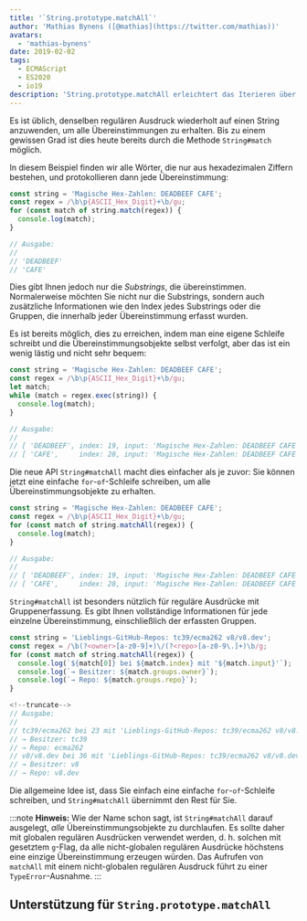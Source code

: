 ```yaml
---
title: '`String.prototype.matchAll`'
author: 'Mathias Bynens ([@mathias](https://twitter.com/mathias))'
avatars:
  - 'mathias-bynens'
date: 2019-02-02
tags:
  - ECMAScript
  - ES2020
  - io19
description: 'String.prototype.matchAll erleichtert das Iterieren über alle Übereinstimmungsobjekte, die ein bestimmter regulärer Ausdruck erzeugt.'
---
```

Es ist üblich, denselben regulären Ausdruck wiederholt auf einen String anzuwenden, um alle Übereinstimmungen zu erhalten. Bis zu einem gewissen Grad ist dies heute bereits durch die Methode `String#match` möglich.

In diesem Beispiel finden wir alle Wörter, die nur aus hexadezimalen Ziffern bestehen, und protokollieren dann jede Übereinstimmung:

```js
const string = 'Magische Hex-Zahlen: DEADBEEF CAFE';
const regex = /\b\p{ASCII_Hex_Digit}+\b/gu;
for (const match of string.match(regex)) {
  console.log(match);
}

// Ausgabe:
//
// 'DEADBEEF'
// 'CAFE'
```

Dies gibt Ihnen jedoch nur die _Substrings_, die übereinstimmen. Normalerweise möchten Sie nicht nur die Substrings, sondern auch zusätzliche Informationen wie den Index jedes Substrings oder die Gruppen, die innerhalb jeder Übereinstimmung erfasst wurden.

Es ist bereits möglich, dies zu erreichen, indem man eine eigene Schleife schreibt und die Übereinstimmungsobjekte selbst verfolgt, aber das ist ein wenig lästig und nicht sehr bequem:

```js
const string = 'Magische Hex-Zahlen: DEADBEEF CAFE';
const regex = /\b\p{ASCII_Hex_Digit}+\b/gu;
let match;
while (match = regex.exec(string)) {
  console.log(match);
}

// Ausgabe:
//
// [ 'DEADBEEF', index: 19, input: 'Magische Hex-Zahlen: DEADBEEF CAFE' ]
// [ 'CAFE',     index: 28, input: 'Magische Hex-Zahlen: DEADBEEF CAFE' ]
```

Die neue API `String#matchAll` macht dies einfacher als je zuvor: Sie können jetzt eine einfache `for`-`of`-Schleife schreiben, um alle Übereinstimmungsobjekte zu erhalten.

```js
const string = 'Magische Hex-Zahlen: DEADBEEF CAFE';
const regex = /\b\p{ASCII_Hex_Digit}+\b/gu;
for (const match of string.matchAll(regex)) {
  console.log(match);
}

// Ausgabe:
//
// [ 'DEADBEEF', index: 19, input: 'Magische Hex-Zahlen: DEADBEEF CAFE' ]
// [ 'CAFE',     index: 28, input: 'Magische Hex-Zahlen: DEADBEEF CAFE' ]
```

`String#matchAll` ist besonders nützlich für reguläre Ausdrücke mit Gruppenerfassung. Es gibt Ihnen vollständige Informationen für jede einzelne Übereinstimmung, einschließlich der erfassten Gruppen.

```js
const string = 'Lieblings-GitHub-Repos: tc39/ecma262 v8/v8.dev';
const regex = /\b(?<owner>[a-z0-9]+)\/(?<repo>[a-z0-9\.]+)\b/g;
for (const match of string.matchAll(regex)) {
  console.log(`${match[0]} bei ${match.index} mit '${match.input}'`);
  console.log(`→ Besitzer: ${match.groups.owner}`);
  console.log(`→ Repo: ${match.groups.repo}`);
}

<!--truncate-->
// Ausgabe:
//
// tc39/ecma262 bei 23 mit 'Lieblings-GitHub-Repos: tc39/ecma262 v8/v8.dev'
// → Besitzer: tc39
// → Repo: ecma262
// v8/v8.dev bei 36 mit 'Lieblings-GitHub-Repos: tc39/ecma262 v8/v8.dev'
// → Besitzer: v8
// → Repo: v8.dev
```

Die allgemeine Idee ist, dass Sie einfach eine einfache `for`-`of`-Schleife schreiben, und `String#matchAll` übernimmt den Rest für Sie.

:::note
**Hinweis:** Wie der Name schon sagt, ist `String#matchAll` darauf ausgelegt, _alle_ Übereinstimmungsobjekte zu durchlaufen. Es sollte daher mit globalen regulären Ausdrücken verwendet werden, d. h. solchen mit gesetztem `g`-Flag, da alle nicht-globalen regulären Ausdrücke höchstens eine einzige Übereinstimmung erzeugen würden. Das Aufrufen von `matchAll` mit einem nicht-globalen regulären Ausdruck führt zu einer `TypeError`-Ausnahme.
:::

## Unterstützung für `String.prototype.matchAll`

<feature-support chrome="73 /blog/v8-release-73#string.prototype.matchall"
                 firefox="67"
                 safari="13"
                 nodejs="12"
                 babel="ja https://github.com/zloirock/core-js#ecmascript-string-and-regexp"></feature-support>
